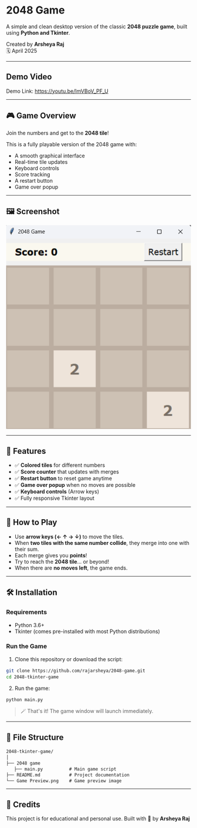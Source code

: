 
# 2048 Game 

A simple and clean desktop version of the classic **2048 puzzle game**, built using **Python and Tkinter**.

Created by **Arsheya Raj**  
🗓️ April 2025

---

## Demo Video
Demo Link: https://youtu.be/ImVBoV_PF_U

---

## 🎮 Game Overview

Join the numbers and get to the **2048 tile**!

This is a fully playable version of the 2048 game with:
- A smooth graphical interface
- Real-time tile updates
- Keyboard controls
- Score tracking
- A restart button
- Game over popup

---

## 🖼️ Screenshot

![Game Preview](<Game Preview.png>)

---

## 🚀 Features

- ✅ **Colored tiles** for different numbers
- ✅ **Score counter** that updates with merges
- ✅ **Restart button** to reset game anytime
- ✅ **Game over popup** when no moves are possible
- ✅ **Keyboard controls** (Arrow keys)
- ✅ Fully responsive Tkinter layout

---

## 🧠 How to Play

- Use **arrow keys (← ↑ → ↓)** to move the tiles.
- When **two tiles with the same number collide**, they merge into one with their sum.
- Each merge gives you **points**!
- Try to reach the **2048 tile**... or beyond!
- When there are **no moves left**, the game ends.

---

## 🛠️ Installation

### Requirements
- Python 3.6+
- Tkinter (comes pre-installed with most Python distributions)

### Run the Game

1. Clone this repository or download the script:

```bash
git clone https://github.com/rajarsheya/2048-game.git
cd 2048-tkinter-game
```

2. Run the game:

```bash
python main.py
```

> 🪄 That's it! The game window will launch immediately.

---

## 📁 File Structure

```plaintext
2048-tkinter-game/
│
├── 2048 game         
   ├── main.py          # Main game script
├── README.md           # Project documentation
└── Game Preview.png    # Game preview image
```

---

## 🙌 Credits

This project is for educational and personal use. Built with 💙 by **Arsheya Raj**
